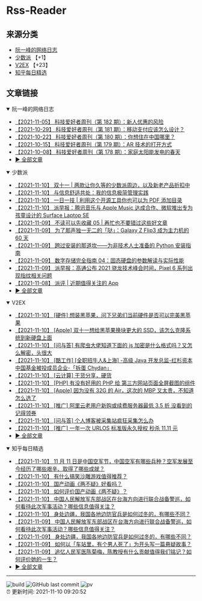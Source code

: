 # Rss-Reader

## 来源分类

* [阮一峰的网络日志](#阮一峰的网络日志)
* [少数派](#少数派) 【+1】
* [V2EX](#V2EX) 【+23】
* [知乎每日精选](#知乎每日精选)

## 文章链接

<details open>
    <summary id="阮一峰的网络日志">
     阮一峰的网络日志
    </summary>


* [【2021-11-05】 科技爱好者周刊（第 182 期）：新人优惠的风险](http://www.ruanyifeng.com/blog/2021/11/weekly-issue-182.html)
* [【2021-10-29】 科技爱好者周刊（第 181 期）：移动支付应该怎么设计？](http://www.ruanyifeng.com/blog/2021/10/weekly-issue-181.html)
* [【2021-10-22】 科技爱好者周刊（第 180 期）：你想住在中国哪里？](http://www.ruanyifeng.com/blog/2021/10/weekly-issue-180.html)
* [【2021-10-15】 科技爱好者周刊（第 179 期）：AR 技术的打开方式](http://www.ruanyifeng.com/blog/2021/10/weekly-issue-179.html)
* [【2021-10-08】 科技爱好者周刊（第 178 期）：家庭太阳能发电的春天](http://www.ruanyifeng.com/blog/2021/10/weekly-issue-178.html)
* [:arrow_forward: 全部文章](data/阮一峰的网络日志.md)
</details>

<details open>
    <summary id="少数派">
     少数派
    </summary>


* [【2021-11-10】 双十一 | 两款让你久等的少数派周边，以及新老产品折扣中](https://sspai.com/post/69808)
* [【2021-11-10】 与信息舒适共处：我的信息极简管理实践](https://sspai.com/post/69749)
* [【2021-11-10】 一日一技 | 利用这个开源工具你也可以为 PDF 添加目录](https://sspai.com/post/69601)
* [【2021-11-10】 派早报：腾讯音乐与 Apple Music 达成合作、微软推出专为孩童设计的 Surface Laptop SE](https://sspai.com/post/69862)
* [【2021-11-09】 不读可以先收藏 05 | 再忙也不要错过这些好文章](https://sspai.com/post/69819)
* [【2021-11-09】 为了那声独一无二的「哒」：Galaxy Z Flip3 成为主力机的 60 天](https://sspai.com/post/69810)
* [【2021-11-09】 跨过安装的那道坎——为非技术人士准备的 Python 安装指南](https://sspai.com/post/69595)
* [【2021-11-09】 数字存储完全指南 04：固态硬盘的参数解读与实际性能](https://sspai.com/post/69074)
* [【2021-11-09】 派早报：高通公布 2021 骁龙技术峰会时间，Pixel 6 系列出现指纹相关问题](https://sspai.com/post/69761)
* [【2021-11-08】 派评 | 近期值得关注的 App](https://sspai.com/post/69751)
* [:arrow_forward: 全部文章](data/少数派.md)
</details>

<details open>
    <summary id="V2EX">
     V2EX
    </summary>


* [【2021-11-10】 [硬件] 想装黑苹果，问下兄弟们当前硬件是否可以完美黑苹果](https://www.v2ex.com/t/814471)
* [【2021-11-10】 [Apple] 双十一想给黑苹果换块更大的 SSD，该怎么克隆系统到新硬盘上面](https://www.v2ex.com/t/814470)
* [【2021-11-10】 [问与答] 有爬虫大佬知道下面的 js 加密是什么格式吗？又怎么解密，头很大](https://www.v2ex.com/t/814469)
* [【2021-11-10】 [酷工作] [全职招牛人&上海] -高级 Java 开发总监-红杉资本中国基金被投成员企业-「拆蛋 Chydan」](https://www.v2ex.com/t/814468)
* [【2021-11-10】 [云计算] 干货分享，硬货](https://www.v2ex.com/t/814467)
* [【2021-11-10】 [PHP] 有没有好用的 PHP 给 第三方网站页面全屏截图的组件](https://www.v2ex.com/t/814466)
* [【2021-11-10】 [Apple] 因为没有 32G 的 Air，这次的 MBP 又太贵，不知道怎么选了](https://www.v2ex.com/t/814465)
* [【2021-11-10】 [推广] 阿里云老用户新购或续费服务器最低 3.5 折 没看到的记得领券](https://www.v2ex.com/t/814464)
* [【2021-11-10】 [问与答] 个人博客被采集站疯狂采集怎么办](https://www.v2ex.com/t/814463)
* [【2021-11-10】 [推广] 一年一次 URLOS 标准版永久授权 秒杀 11.11 元](https://www.v2ex.com/t/814462)
* [:arrow_forward: 全部文章](data/V2EX.md)
</details>

<details open>
    <summary id="知乎每日精选">
     知乎每日精选
    </summary>


* [【2021-11-10】 11 月 11 日是中国空军节，中国空军有哪些兵种？空军发展至今经历了哪些艰辛、取得了哪些成就？](http://www.zhihu.com/question/495919290/answer/2216552803?utm_campaign=rss&utm_medium=rss&utm_source=rss&utm_content=title)
* [【2021-11-10】 有什么搞笑沙雕游戏值得推荐？](http://www.zhihu.com/question/285089634/answer/2214464192?utm_campaign=rss&utm_medium=rss&utm_source=rss&utm_content=title)
* [【2021-11-10】 国产动画《两不疑》好看吗？](http://www.zhihu.com/question/455527111/answer/2214954703?utm_campaign=rss&utm_medium=rss&utm_source=rss&utm_content=title)
* [【2021-11-10】 如何评价国产动画《两不疑》？](http://www.zhihu.com/question/455527111/answer/2214954703?utm_campaign=rss&utm_medium=rss&utm_source=rss&utm_content=title)
* [【2021-11-10】 中国人民解放军东部战区在台海方向进行联合战备警巡，如何看待此次军事活动？哪些信息值得关注？](http://www.zhihu.com/question/497797857/answer/2215681032?utm_campaign=rss&utm_medium=rss&utm_source=rss&utm_content=title)
* [【2021-11-10】 身处边疆，我国各地边防官兵是如何过冬的，有哪些不同？](http://www.zhihu.com/question/497703292/answer/2215791796?utm_campaign=rss&utm_medium=rss&utm_source=rss&utm_content=title)
* [【2021-11-09】 中国人民解放军东部战区在台海方向进行联合战备警巡，如何看待此次军事活动？哪些信息值得关注？](http://www.zhihu.com/question/497797857/answer/2215484947?utm_campaign=rss&utm_medium=rss&utm_source=rss&utm_content=title)
* [【2021-11-09】 身处边疆，我国各地边防官兵是如何过冬的，有哪些不同？](http://www.zhihu.com/question/497703292/answer/2214807833?utm_campaign=rss&utm_medium=rss&utm_source=rss&utm_content=title)
* [【2021-11-09】 如何以「车站里，有个男人死了」为开头写一篇悬疑故事？](http://www.zhihu.com/question/492411725/answer/2179157256?utm_campaign=rss&utm_medium=rss&utm_source=rss&utm_content=title)
* [【2021-11-09】 追忆人民军医陈菊梅，陈教授有什么贡献值得我们铭记？如何评价她的一生？](http://www.zhihu.com/question/497534649/answer/2214080056?utm_campaign=rss&utm_medium=rss&utm_source=rss&utm_content=title)
* [:arrow_forward: 全部文章](data/知乎每日精选.md)
</details>


---

![build](https://github.com/LikaiLee/rss-reader/workflows/rss%20reader/badge.svg)
![GitHub last commit](https://img.shields.io/github/last-commit/likailee/rss-reader)
![pv](https://pageview.vercel.app/?github_user=likailee) <br>
:alarm_clock: 更新时间: 2021-11-10 09:20:52